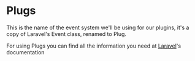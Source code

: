 # Plugs

This is the name of the event system we'll be using for our plugins, it's a copy of Laravel's Event class, renamed to Plug.

For using Plugs you can find all the information you need at [Laravel](http://three.laravel.com/docs/events)'s documentation